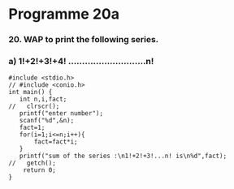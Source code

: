 # Programme 20a
### 20.	WAP to print the following series.
### a)	1!+2!+3!+4! ……………………….n!

```
#include <stdio.h>
// #include <conio.h>
int main() {
   int n,i,fact;
//   clrscr();
   printf("enter number");
   scanf("%d",&n);
   fact=1;
   for(i=1;i<=n;i++){
       fact=fact*i;
   }
   printf("sum of the series :\n1!+2!+3!...n! is\n%d",fact);
//   getch();
    return 0;
}
```

